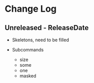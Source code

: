 # Change Log

## Unreleased - ReleaseDate

* Skeletons, need to be filled

* Subcommands
    * size
    * some
    * one
    * masked
